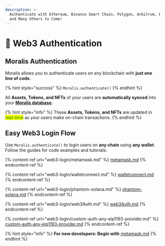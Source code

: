 ```yaml
---
description: >-
  Authenticate with Ethereum, Binance Smart Chain, Polygon, Arbitrum, Elrond,
  and Many Others to Come!
---
```


# 🔐 Web3 Authentication

## Moralis Authentication

Moralis allows you to authenticate users on any blockchain with **just one line of code.**

{% hint style="success" %}
`Moralis.authenticate()`
{% endhint %}

All **Assets, Tokens, and NFTs** of your users are **automatically synced** into your [**Moralis database**](../database/)**.**

{% hint style="info" %}
These **Assets, Tokens, and NFTs** are updated in <mark style="color:green;">real-time</mark> as your users make on-chain transactions.
{% endhint %}

## Easy Web3 Login Flow

Use `Moralis.authenticate()` to login users on **any chain** using **any wallet**. Follow the guides for code examples and tutorials:

{% content-ref url="web3-login/metamask.md" %}
[metamask.md](web3-login/metamask.md)
{% endcontent-ref %}

{% content-ref url="web3-login/walletconnect.md" %}
[walletconnect.md](web3-login/walletconnect.md)
{% endcontent-ref %}

{% content-ref url="web3-login/phantom-solana.md" %}
[phantom-solana.md](web3-login/phantom-solana.md)
{% endcontent-ref %}

{% content-ref url="web3-login/web3Auth.md" %}
[web3Auth.md](web3-login/web3Auth.md)
{% endcontent-ref %}

{% content-ref url="web3-login/custom-auth-any-eip1193-provider.md" %}
[custom-auth-any-eip1193-provider.md](web3-login/custom-auth-any-eip1193-provider.md)
{% endcontent-ref %}

{% hint style="info" %}
**For new developers: Begin with** [metamask.md](web3-login/metamask.md "mention")
{% endhint %}
